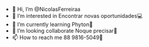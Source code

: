 - 👋 Hi, I’m @NicolasFerreiraa
- 👀 I’m interested in Encontrar novas oportunidades💻
- 🌱 I’m currently learning Phyton🐍
- 💞️ I’m looking collaborate Noque precisar🙂
- 📫 How to reach me 88 9816-5049📱

<!---
NicolasFerreiraa/NicolasFerreiraa is a ✨ special ✨ repository because its `README.md` (this file) appears on your GitHub profile.
You can click the Preview link to take a look at your changes.
--->
